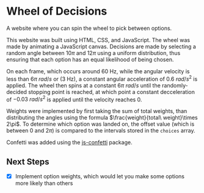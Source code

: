# Wheel of Decisions
A website where you can spin the wheel to pick between options.

This website was built using HTML, CSS, and JavaScript. The wheel was made by animating a JavaScript canvas. Decisions are made by selecting a random angle between $10\pi$ and $12\pi$ using a uniform distribution, thus ensuring that each option has an equal likelihood of being chosen.

On each frame, which occurs around 60 Hz, while the angular velocity is less than $6\pi \ rad/s$ or (3 Hz), a constant angular acceleration of $0.6\ rad/s^2$ is applied. The wheel then spins at a constant $6\pi\ rad/s$ until the randomly-decided stopping point is reached, at which point a constant decceleration of $-0.03\ rad/s^2$ is applied until the velocity reaches 0.

Weights were implemented by first taking the sum of total weights, than distributing the angles using the formula $\frac{weight}{total\ weight}\times 2\pi$. To determine which option was landed on, the offset value (which is between $0$ and $2\pi$) is compared to the intervals stored in the `choices` array.

Confetti was added using the [js-confetti](https://github.com/loonywizard/js-confetti) package.
## Next Steps
- [X] Implement option weights, which would let you make some options more likely than others
